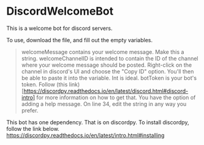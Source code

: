 # DiscordWelcomeBot
This is a welcome bot for discord servers. 

To use, download the file, and fill out the empty variables. 
 > welcomeMessage contains your welcome message. Make this a string.
 > welcomeChannelID is intended to contain the ID of the channel where your welcome message should be posted. Right-click        on the channel in discord's UI and choose the "Copy ID" option. You'll then be able to paste it into the variable. Int is ideal.
 > botToken is your bot's token. Follow (this link)[https://discordpy.readthedocs.io/en/latest/discord.html#discord-intro] for more information on how to get that. 
 >You have the option of adding a help message. On line 34, edit the string in any way you prefer.

This bot has one dependency. That is on discordpy.
To install discordpy, follow the link below.
https://discordpy.readthedocs.io/en/latest/intro.html#installing
